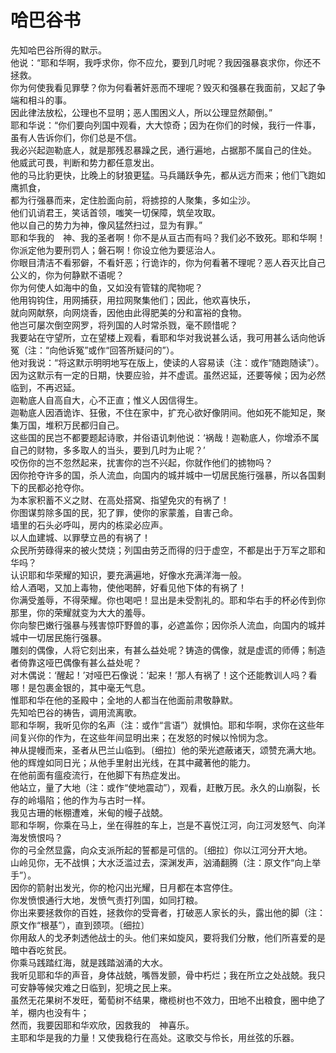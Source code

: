 # 哈巴谷书
先知哈巴谷所得的默示。  
他说：“耶和华啊，我呼求你，你不应允，要到几时呢？我因强暴哀求你，你还不拯救。  
你为何使我看见罪孽？你为何看著奸恶而不理呢？毁灭和强暴在我面前，又起了争端和相斗的事。  
因此律法放松，公理也不显明；恶人围困义人，所以公理显然颠倒。”  
耶和华说：“你们要向列国中观看，大大惊奇；因为在你们的时候，我行一件事，虽有人告诉你们，你们总是不信。  
我必兴起迦勒底人，就是那残忍暴躁之民，通行遍地，占据那不属自己的住处。  
他威武可畏，判断和势力都任意发出。  
他的马比豹更快，比晚上的豺狼更猛。马兵踊跃争先，都从远方而来；他们飞跑如鹰抓食，  
都为行强暴而来，定住脸面向前，将掳掠的人聚集，多如尘沙。  
他们讥诮君王，笑话首领，嗤笑一切保障，筑垒攻取。  
他以自己的势力为神，像风猛然扫过，显为有罪。”  
耶和华我的　神、我的圣者啊！你不是从亘古而有吗？我们必不致死。耶和华啊！你派定他为要刑罚人；磐石啊！你设立他为要惩治人。  
你眼目清洁不看邪僻，不看奸恶；行诡诈的，你为何看著不理呢？恶人吞灭比自己公义的，你为何静默不语呢？  
你为何使人如海中的鱼，又如没有管辖的爬物呢？  
他用钩钩住，用网捕获，用拉网聚集他们；因此，他欢喜快乐，  
就向网献祭，向网烧香，因他由此得肥美的分和富裕的食物。  
他岂可屡次倒空网罗，将列国的人时常杀戮，毫不顾惜呢？  
我要站在守望所，立在望楼上观看，看耶和华对我说甚么话，我可用甚么话向他诉冤（注：“向他诉冤”或作“回答所疑问的”）。  
他对我说：“将这默示明明地写在版上，使读的人容易读（注：或作“随跑随读”）。  
因为这默示有一定的日期，快要应验，并不虚谎。虽然迟延，还要等候；因为必然临到，不再迟延。  
迦勒底人自高自大，心不正直；惟义人因信得生。  
迦勒底人因酒诡诈、狂傲，不住在家中，扩充心欲好像阴间。他如死不能知足，聚集万国，堆积万民都归自己。  
这些国的民岂不都要题起诗歌，并俗语讥刺他说：‘祸哉！迦勒底人，你增添不属自己的财物，多多取人的当头，要到几时为止呢？’  
咬伤你的岂不忽然起来，扰害你的岂不兴起，你就作他们的掳物吗？  
因你抢夺许多的国，杀人流血，向国内的城并城中一切居民施行强暴，所以各国剩下的民都必抢夺你。  
为本家积蓄不义之财、在高处搭窝、指望免灾的有祸了！  
你图谋剪除多国的民，犯了罪，使你的家蒙羞，自害己命。  
墙里的石头必呼叫，房内的栋梁必应声。  
以人血建城、以罪孽立邑的有祸了！  
众民所劳碌得来的被火焚烧；列国由劳乏而得的归于虚空，不都是出于万军之耶和华吗？  
认识耶和华荣耀的知识，要充满遍地，好像水充满洋海一般。  
给人酒喝，又加上毒物，使他喝醉，好看见他下体的有祸了！  
你满受羞辱，不得荣耀。你也喝吧！显出是未受割礼的。耶和华右手的杯必传到你那里，你的荣耀就变为大大的羞辱。  
你向黎巴嫩行强暴与残害惊吓野兽的事，必遮盖你；因你杀人流血，向国内的城并城中一切居民施行强暴。  
雕刻的偶像，人将它刻出来，有甚么益处呢？铸造的偶像，就是虚谎的师傅；制造者倚靠这哑巴偶像有甚么益处呢？  
对木偶说：‘醒起！’对哑巴石像说：‘起来！’那人有祸了！这个还能教训人吗？看哪！是包裹金银的，其中毫无气息。  
惟耶和华在他的圣殿中；全地的人都当在他面前肃敬静默。  
先知哈巴谷的祷告，调用流离歌。  
耶和华啊，我听见你的名声（注：或作“言语”）就惧怕。耶和华啊，求你在这些年间复兴你的作为，在这些年间显明出来；在发怒的时候以怜悯为念。  
神从提幔而来，圣者从巴兰山临到。〔细拉〕他的荣光遮蔽诸天，颂赞充满大地。  
他的辉煌如同日光；从他手里射出光线，在其中藏著他的能力。  
在他前面有瘟疫流行，在他脚下有热症发出。  
他站立，量了大地（注：或作“使地震动”），观看，赶散万民。永久的山崩裂，长存的岭塌陷；他的作为与古时一样。  
我见古珊的帐棚遭难，米甸的幔子战兢。  
耶和华啊，你乘在马上，坐在得胜的车上，岂是不喜悦江河，向江河发怒气、向洋海发愤恨吗？  
你的弓全然显露，向众支派所起的誓都是可信的。〔细拉〕你以江河分开大地。  
山岭见你，无不战惧；大水泛滥过去，深渊发声，汹涌翻腾（注：原文作“向上举手”）。  
因你的箭射出发光，你的枪闪出光耀，日月都在本宫停住。  
你发愤恨通行大地，发愤气责打列国，如同打粮。  
你出来要拯救你的百姓，拯救你的受膏者，打破恶人家长的头，露出他的脚（注：原文作“根基”），直到颈项。〔细拉〕  
你用敌人的戈矛刺透他战士的头。他们来如旋风，要将我们分散，他们所喜爱的是暗中吞吃贫民。  
你乘马践踏红海，就是践踏汹涌的大水。  
我听见耶和华的声音，身体战兢，嘴唇发颤，骨中朽烂；我在所立之处战兢。我只可安静等候灾难之日临到，犯境之民上来。  
虽然无花果树不发旺，葡萄树不结果，橄榄树也不效力，田地不出粮食，圈中绝了羊，棚内也没有牛；  
然而，我要因耶和华欢欣，因救我的　神喜乐。  
主耶和华是我的力量！又使我稳行在高处。这歌交与伶长，用丝弦的乐器。 
